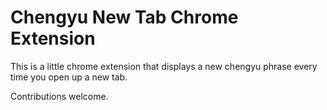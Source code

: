 # Chengyu New Tab Chrome Extension
This is a little chrome extension that displays a new chengyu phrase every time you open up a new tab. 

Contributions welcome.
